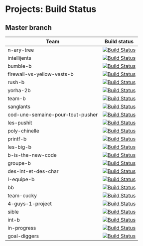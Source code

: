 # Projects: Build Status

## Master branch

| Team     | Build status |
| ---------- |:----------------------:|
| n-ary-tree | [![Build Status](https://travis-ci.com/PNS-PS5-1819/ps5-final-n-ary-tree.svg?token=hmknWjX5ytV9qyi4AERo&branch=master)](https://travis-ci.com/PNS-PS5-1819/ps5-final-n-ary-tree) |
| intellijents | [![Build Status](https://travis-ci.com/PNS-PS5-1819/ps5-final-intellijents.svg?token=hmknWjX5ytV9qyi4AERo&branch=master)](https://travis-ci.com/PNS-PS5-1819/ps5-final-intellijents) |
|bumble-b | [![Build Status](https://travis-ci.com/PNS-PS5-1819/ps5-final-bumble-b.svg?token=hmknWjX5ytV9qyi4AERo&branch=master)](https://travis-ci.com/PNS-PS5-1819/ps5-final-bumble-b)|  
|firewall-vs-yellow-vests-b | [![Build Status](https://travis-ci.com/PNS-PS5-1819/ps5-final-firewall-vs-yellow-vests-b.svg?token=hmknWjX5ytV9qyi4AERo&branch=master)](https://travis-ci.com/PNS-PS5-1819/ps5-final-firewall-vs-yellow-vests-b)|
|rush-b | [![Build Status](https://travis-ci.com/PNS-PS5-1819/ps5-final-rush-b.svg?token=hmknWjX5ytV9qyi4AERo&branch=master)](https://travis-ci.com/PNS-PS5-1819/ps5-final-rush-b)|
|yorha-2b | [![Build Status](https://travis-ci.com/PNS-PS5-1819/ps5-final-yorha-2b.svg?token=hmknWjX5ytV9qyi4AERo&branch=master)](https://travis-ci.com/PNS-PS5-1819/ps5-final-yorha-2b)|
|team-b | [![Build Status](https://travis-ci.com/PNS-PS5-1819/ps5-final-team-b.svg?token=hmknWjX5ytV9qyi4AERo&branch=master)](https://travis-ci.com/PNS-PS5-1819/ps5-final-team-b)|
|sanglants | [![Build Status](https://travis-ci.com/PNS-PS5-1819/ps5-final-sanglants.svg?token=hmknWjX5ytV9qyi4AERo&branch=master)](https://travis-ci.com/PNS-PS5-1819/ps5-final-sanglants)|
|cod-une-semaine-pour-tout-pusher | [![Build Status](https://travis-ci.com/PNS-PS5-1819/ps5-final-cod-une-semaine-pour-tout-pusher.svg?token=hmknWjX5ytV9qyi4AERo&branch=master)](https://travis-ci.com/PNS-PS5-1819/ps5-final-cod-une-semaine-pour-tout-pusher)|
|les-pushit | [![Build Status](https://travis-ci.com/PNS-PS5-1819/ps5-final-les-pushit.svg?token=hmknWjX5ytV9qyi4AERo&branch=master)](https://travis-ci.com/PNS-PS5-1819/ps5-final-les-pushit)|
|poly-chinelle | [![Build Status](https://travis-ci.com/PNS-PS5-1819/ps5-final-poly-chinelle.svg?token=hmknWjX5ytV9qyi4AERo&branch=master)](https://travis-ci.com/PNS-PS5-1819/ps5-final-poly-chinelle)|
|printf-b | [![Build Status](https://travis-ci.com/PNS-PS5-1819/ps5-final-printf-b.svg?token=hmknWjX5ytV9qyi4AERo&branch=master)](https://travis-ci.com/PNS-PS5-1819/ps5-final-printf-b)|
|les-big-b | [![Build Status](https://travis-ci.com/PNS-PS5-1819/ps5-final-les-big-b.svg?token=hmknWjX5ytV9qyi4AERo&branch=master)](https://travis-ci.com/PNS-PS5-1819/ps5-final-les-big-b)|
|b-is-the-new-code |  [![Build Status](https://travis-ci.com/PNS-PS5-1819/ps5-final-b-is-the-new-code.svg?token=hmknWjX5ytV9qyi4AERo&branch=master)](https://travis-ci.com/PNS-PS5-1819/ps5-final-b-is-the-new-code)|
|groupe-b | [![Build Status](https://travis-ci.com/PNS-PS5-1819/ps5-final-groupe-b.svg?token=hmknWjX5ytV9qyi4AERo&branch=master)](https://travis-ci.com/PNS-PS5-1819/ps5-final-groupe-b)|
|des-int-et-des-char | [![Build Status](https://travis-ci.com/PNS-PS5-1819/ps5-final-des-int-et-des-char.svg?token=hmknWjX5ytV9qyi4AERo&branch=master)](https://travis-ci.com/PNS-PS5-1819/ps5-final-des-int-et-des-char)|
|l-equipe-b | [![Build Status](https://travis-ci.com/PNS-PS5-1819/ps5-final-l-equipe-b.svg?token=hmknWjX5ytV9qyi4AERo&branch=master)](https://travis-ci.com/PNS-PS5-1819/ps5-final-l-equipe-b)|
|bb | [![Build Status](https://travis-ci.com/PNS-PS5-1819/ps5-final-bb.svg?token=hmknWjX5ytV9qyi4AERo&branch=master)](https://travis-ci.com/PNS-PS5-1819/ps5-final-bb)|
|team-cucky | [![Build Status](https://travis-ci.com/PNS-PS5-1819/ps5-final-team-cucky.svg?token=hmknWjX5ytV9qyi4AERo&branch=master)](https://travis-ci.com/PNS-PS5-1819/ps5-final-team-cucky)|
|4-guys-1-project | [![Build Status](https://travis-ci.com/PNS-PS5-1819/ps5-final-4-guys-1-project.svg?token=hmknWjX5ytV9qyi4AERo&branch=master)](https://travis-ci.com/PNS-PS5-1819/ps5-final-4-guys-1-project)|
|sible | [![Build Status](https://travis-ci.com/PNS-PS5-1819/ps5-final-sible.svg?token=hmknWjX5ytV9qyi4AERo&branch=master)](https://travis-ci.com/PNS-PS5-1819/ps5-final-sible)|
|int-b |  [![Build Status](https://travis-ci.com/PNS-PS5-1819/ps5-final-int-b.svg?token=hmknWjX5ytV9qyi4AERo&branch=master)](https://travis-ci.com/PNS-PS5-1819/ps5-final-int-b)|
|in-progress | [![Build Status](https://travis-ci.com/PNS-PS5-1819/ps5-final-in-progress.svg?token=hmknWjX5ytV9qyi4AERo&branch=master)](https://travis-ci.com/PNS-PS5-1819/ps5-final-in-progress)|
|goal-diggers | [![Build Status](https://travis-ci.com/PNS-PS5-1819/ps5-final-goal-diggers.svg?token=hmknWjX5ytV9qyi4AERo&branch=master)](https://travis-ci.com/PNS-PS5-1819/ps5-final-goal-diggers)|
 
